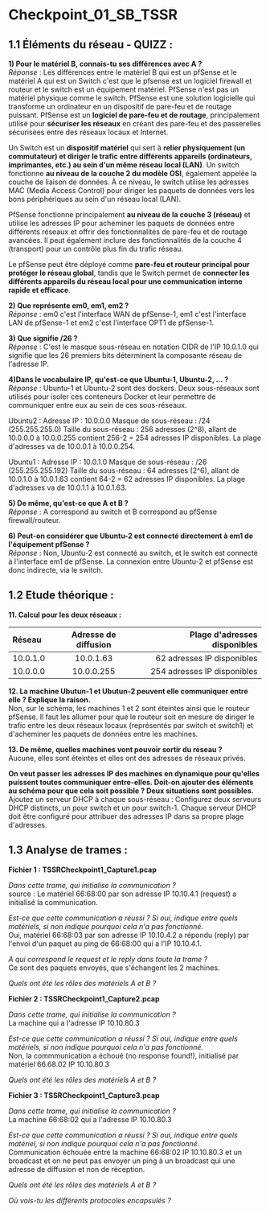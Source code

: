 # Checkpoint_01_SB_TSSR

## **1.1 Éléments du réseau - QUIZZ** :

**1) Pour le matériel B, connais-tu ses différences avec A ?**  
_Réponse_ : Les différences entre le matériel B qui est un pfSense et le matériel A qui est un Switch c'est que le pfsense est un logiciel firewall et routeur et le switch est un équipement matériel. PfSense n'est pas un matériel physique comme le switch. PfSense est une solution logicielle qui transforme un ordinateur en un dispositif de pare-feu et de routage puissant. PfSense est un **logiciel de pare-feu et de routage**, principalement utilisé pour **sécuriser les réseaux** en créant des pare-feu et des passerelles sécurisées entre des réseaux locaux et Internet.

Un Switch est un **dispositif matériel** qui sert à **relier physiquement (un commutateur) et diriger le trafic entre différents appareils (ordinateurs, imprimantes, etc.) au sein d'un même réseau local (LAN)**. Un switch fonctionne **au niveau de la couche 2 du modèle OSI**, également appelée la couche de liaison de données. À ce niveau, le switch utilise les adresses MAC (Media Access Control) pour diriger les paquets de données vers les bons périphériques au sein d'un réseau local (LAN).

PfSense fonctionne principalement **au niveau de la couche 3 (réseau)** et utilise les adresses IP pour acheminer les paquets de données entre différents réseaux et offrir des fonctionnalités de pare-feu et de routage avancées. Il peut également inclure des fonctionnalités de la couche 4 (transport) pour un contrôle plus fin du trafic réseau.

Le pfSense peut être déployé comme **pare-feu et routeur principal pour protéger le réseau global**, tandis que le Switch permet de **connecter les différents appareils du réseau local pour une communication interne rapide et efficace**.

**2) Que représente em0, em1, em2 ?**   
_Réponse_ : em0 c'est l'interface WAN de pfSense-1, em1 c'est l'interface LAN de pfSense-1 et em2 c'est l'interface OPT1 de pfSense-1.

**3) Que signifie /26 ?**       
_Réponse_ : C'est le masque sous-réseau en notation CIDR de l'IP 10.0.1.0 qui signifie que les 26 premiers bits déterminent la composante réseau de l'adresse IP.

**4)Dans le vocabulaire IP, qu'est-ce que Ubuntu-1, Ubuntu-2, ... ?**      
_Réponse_ : Ubuntu-1 et Ubuntu-2 sont des dockers. Deux sous-réseaux sont utilisés pour isoler ces conteneurs Docker et leur permettre de communiquer entre eux au sein de ces sous-réseaux.

Ubuntu2 :
Adresse IP : 10.0.0.0
Masque de sous-réseau : /24 (255.255.255.0)
Taille du sous-réseau : 256 adresses (2^8), allant de 10.0.0.0 à 10.0.0.255
contient 256-2 = 254 adresses IP disponibles. La plage d'adresses va de 10.0.0.1 à 10.0.0.254.

Ubuntu1 :
Adresse IP : 10.0.1.0
Masque de sous-réseau : /26 (255.255.255.192)
Taille du sous-réseau : 64 adresses (2^6), allant de 10.0.1.0 à 10.0.1.63
contient 64-2 = 62 adresses IP disponibles. La plage d'adresses va de 10.0.1.1 à 10.0.1.63.

**5) De même, qu'est-ce que A et B ?**   
_Réponse_ : A correspond au switch et B correspond au pfSense firewall/routeur.

**6) Peut-on considérer que Ubuntu-2 est connecté directement à em1 de l'équipement pfSense ?**   
_Réponse_ : Non, Ubuntu-2 est connecté au switch, et le switch est connecté à l'interface em1 de pfSense. La connexion entre Ubuntu-2 et pfSense est donc indirecte, via le switch.

## **1.2 Etude théorique** :   

**11. Calcul pour les deux réseaux :**   

| Réseau  | Adresse de diffusion          | Plage d'adresses disponibles |
| :--------------- |:---------------:| -----:|         
|10.0.1.0|10.0.1.63|62 adresses IP disponibles|   
|10.0.0.0|10.0.0.255|254 adresses IP disponibles|   

**12. La machine Ubutun-1 et Ubutun-2 peuvent elle communiquer entre elle ? Explique la raison.**   
Non, sur le schéma, les machines 1 et 2 sont éteintes ainsi que le routeur pfSense. Il faut les allumer pour que le routeur soit en mesure de diriger le trafic entre les deux réseaux locaux (représentés par switch et switch1) et d'acheminer les paquets de données entre les machines.

**13. De même, quelles machines vont pouvoir sortir du réseau ?**      
Aucune, elles sont éteintes et elles ont des adresses de réseaux privés.

**On veut passer les adresses IP des machines en dynamique pour qu'elles puissent toutes communiquer entre-elles. Doit-on ajouter des éléments au schéma pour que cela soit possible ? Deux situations sont possibles.**      
Ajoutez un serveur DHCP à chaque sous-réseau : Configurez deux serveurs DHCP distincts, un pour switch et un pour switch-1. Chaque serveur DHCP doit être configuré pour attribuer des adresses IP dans sa propre plage d'adresses.

## **1.3 Analyse de trames :**   

**Fichier 1 : TSSRCheckpoint1_Capture1.pcap**       

_Dans cette trame, qui initialise la communication ?_    
source : Le matériel 66:68:00 par son adresse IP 10.10.4.1 (request) a initialisé la communication.

_Est-ce que cette communication a réussi ? Si oui, indique entre quels matériels, si non indique pourquoi cela n'a pas fonctionné._      
Oui, matériel 66:68:03 par son adresse IP 10.10.4.2 a répondu (reply) par l'envoi d'un paquet au ping de 66:68:00 qui a l'IP 10.10.4.1.

_A qui correspond le request et le reply dans toute la trame ?_   
Ce sont des paquets envoyés, que s'échangent les 2 machines.

_Quels ont été les rôles des matériels A et B ?_   


**Fichier 2 : TSSRCheckpoint1_Capture2.pcap**   

_Dans cette trame, qui initialise la communication ?_   
La machine qui a l'adresse IP 10.10.80.3

_Est-ce que cette communication a réussi ? Si oui, indique entre quels matériels, si non indique pourquoi cela n'a pas fonctionné._      
Non, la commmunication a échoué (no response found!), initialisé par matériel 66.68.02 IP 10.10.80.3

_Quels ont été les rôles des matériels A et B ?_   

**Fichier 3 : TSSRCheckpoint1_Capture3.pcap**    

_Dans cette trame, qui initialise la communication ?_         
La machine 66:68:02 qui a l'adresse IP 10.10.80.3

_Est-ce que cette communication a réussi ? Si oui, indique entre quels matériel, si non indique pourquoi cela n'a pas fonctionné._      
Communication échouée entre la machine 66:68:02 IP 10.10.80.3 et un broadcast et on ne peut pas envoyer un ping à un broadcast qui une adresse de diffusion et non de réception.

_Quels ont été les rôles des matériels A et B ?_     

_Où vois-tu les différents protocoles encapsulés ?_      


